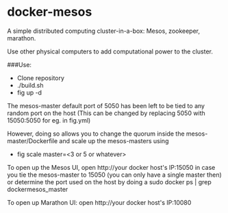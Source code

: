 docker-mesos
=====

A simple distributed computing cluster-in-a-box: Mesos, zookeeper, marathon. 

Use other physical computers to add computational power to the cluster.


###Use:
* Clone repository
* ./build.sh
* fig up -d

The mesos-master default port of 5050 has been left to be tied to any random port on the host (This can be changed by replacing 5050 with 15050:5050 for eg. in fig.yml)

However, doing so allows you to change the quorum inside the mesos-master/Dockerfile and scale up the mesos-masters using 
* fig scale master=<3 or 5 or whatever>

To open up the Mesos UI, open http://your docker host's IP:15050
in case you tie the mesos-master to 15050 (you can only have a single master then)
or determine the port used on the host by doing a 
sudo docker ps | grep dockermesos_master

To open up 
Marathon UI: open http://your docker host's IP:10080


```
